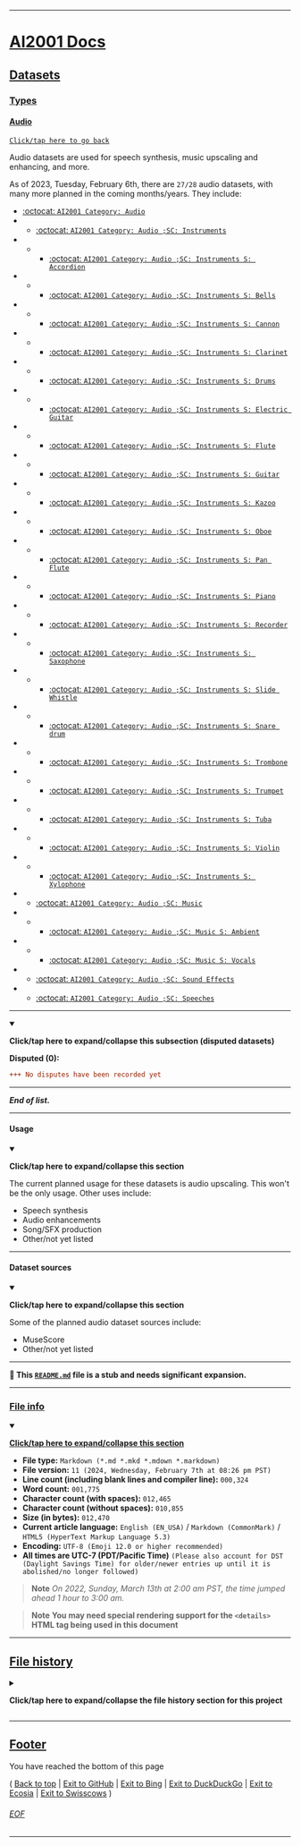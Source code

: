 
***

# [AI2001 Docs](/Docs/)

## [Datasets](/Docs/Datasets/)

### [Types](/Docs/Datasets/Types/)

#### [Audio](#Audio)

[`Click/tap here to go back`](/Docs/Datasets/Types/)

Audio datasets are used for speech synthesis, music upscaling and enhancing, and more.

As of 2023, Tuesday, February 6th, there are `27/28` audio datasets, with many more planned in the coming months/years. They include:

- [:octocat: `AI2001 Category: Audio`](https://github.com/seanpm2001/AI2001_Category-Audio/)
- - [:octocat: `AI2001 Category: Audio ;SC: Instruments`](https://github.com/seanpm2001/AI2001_Category-Audio-SC-Instruments/)
- - - [:octocat: `AI2001 Category: Audio ;SC: Instruments S: Accordion`](https://github.com/seanpm2001/AI2001_Category-Audio-SC-Instruments-S-Accordion/)
- - - [:octocat: `AI2001 Category: Audio ;SC: Instruments S: Bells`](https://github.com/seanpm2001/AI2001_Category-Audio-SC-Instruments-S-Bells/)
- - - [:octocat: `AI2001 Category: Audio ;SC: Instruments S: Cannon`](https://github.com/seanpm2001/AI2001_Category-Audio-SC-Instruments-S-Cannon/)
- - - [:octocat: `AI2001 Category: Audio ;SC: Instruments S: Clarinet`](https://github.com/seanpm2001/AI2001_Category-Audio-SC-Instruments-S-Clarinet/)
- - - [:octocat: `AI2001 Category: Audio ;SC: Instruments S: Drums`](https://github.com/seanpm2001/AI2001_Category-Audio-SC-Instruments-S-Drums/)
- - - [:octocat: `AI2001 Category: Audio ;SC: Instruments S: Electric Guitar`](https://github.com/seanpm2001/AI2001_Category-Audio-SC-Instruments-S-Electric-Guitar/)
- - - [:octocat: `AI2001 Category: Audio ;SC: Instruments S: Flute`](https://github.com/seanpm2001/AI2001_Category-Audio-SC-Instruments-S-Flute/)
- - - [:octocat: `AI2001 Category: Audio ;SC: Instruments S: Guitar`](https://github.com/seanpm2001/AI2001_Category-Audio-SC-Instruments-S-Guitar/)
- - - [:octocat: `AI2001 Category: Audio ;SC: Instruments S: Kazoo`](https://github.com/seanpm2001/AI2001_Category-Audio-SC-Instruments-S-Kazoo/)
- - - [:octocat: `AI2001 Category: Audio ;SC: Instruments S: Oboe`](https://github.com/seanpm2001/AI2001_Category-Audio-SC-Instruments-S-Oboe/)
- - - [:octocat: `AI2001 Category: Audio ;SC: Instruments S: Pan Flute`](https://github.com/seanpm2001/AI2001_Category-Audio-SC-Instruments-S-Pan-Flute/)
- - - [:octocat: `AI2001 Category: Audio ;SC: Instruments S: Piano`](https://github.com/seanpm2001/AI2001_Category-Audio-SC-Instruments-S-Piano/)
- - - [:octocat: `AI2001 Category: Audio ;SC: Instruments S: Recorder`](https://github.com/seanpm2001/AI2001_Category-Audio-SC-Instruments-S-Recorder/)
- - - [:octocat: `AI2001 Category: Audio ;SC: Instruments S: Saxophone`](https://github.com/seanpm2001/AI2001_Category-Audio-SC-Instruments-S-Saxophone/)
- - - [:octocat: `AI2001 Category: Audio ;SC: Instruments S: Slide Whistle`](https://github.com/seanpm2001/AI2001_Category-Audio-SC-Instruments-S-Slide-whistle/)
- - - [:octocat: `AI2001 Category: Audio ;SC: Instruments S: Snare drum`](https://github.com/seanpm2001/AI2001_Category-Audio-SC-Instruments-S-Snare-Drum/)
- - - [:octocat: `AI2001 Category: Audio ;SC: Instruments S: Trombone`](https://github.com/seanpm2001/AI2001_Category-Audio-SC-Instruments-S-Trombone/)
- - - [:octocat: `AI2001 Category: Audio ;SC: Instruments S: Trumpet`](https://github.com/seanpm2001/AI2001_Category-Audio-SC-Instruments-S-Trumpet/)
- - - [:octocat: `AI2001 Category: Audio ;SC: Instruments S: Tuba`](https://github.com/seanpm2001/AI2001_Category-Audio-SC-Instruments-S-Tuba/)
- - - [:octocat: `AI2001 Category: Audio ;SC: Instruments S: Violin`](https://github.com/seanpm2001/AI2001_Category-Audio-SC-Instruments-S-Violin/)
- - - [:octocat: `AI2001 Category: Audio ;SC: Instruments S: Xylophone`](https://github.com/seanpm2001/AI2001_Category-Audio-SC-Instruments-S-Xylophone/)
- - [:octocat: `AI2001 Category: Audio ;SC: Music`](https://github.com/seanpm2001/AI2001_Category-Audio-SC-Music/)
- - - [:octocat: `AI2001 Category: Audio ;SC: Music S: Ambient`](https://github.com/seanpm2001/AI2001_Category-Audio-SC-Music-S-Ambient/)
- - - [:octocat: `AI2001 Category: Audio ;SC: Music S: Vocals`](https://github.com/seanpm2001/AI2001_Category-Audio-SC-Music-S-Vocals/)
- - [:octocat: `AI2001 Category: Audio ;SC: Sound Effects`](https://github.com/seanpm2001/AI2001_Category-Audio-SC-Sound_Effects/)
- - [:octocat: `AI2001 Category: Audio ;SC: Speeches`](https://github.com/seanpm2001/AI2001_Category-Audio-SC-Speeches/)

---

<details open><summary><p><b>Click/tap here to expand/collapse this subsection (disputed datasets)</b></p></summary>

**Disputed (0):**

```diff
+++ No disputes have been recorded yet
```

</details> <!-- End of disputed datasets subsection dropdown !-->

---

***End of list.***

</details> <!-- End of AUDIO datasets section dropdown !-->

***

#### Usage

<details open><summary><p><b>Click/tap here to expand/collapse this section</b></p></summary>

The current planned usage for these datasets is audio upscaling. This won't be the only usage. Other uses include:

- Speech synthesis
- Audio enhancements
- Song/SFX production
- Other/not yet listed

</details> <!-- End of usage dropdown !-->

***

#### Dataset sources

<details open><summary><p><b>Click/tap here to expand/collapse this section</b></p></summary>

Some of the planned audio dataset sources include:

- MuseScore
- Other/not yet listed

</details> <!-- End of dataset sources dropdown !-->

***

**🌱️ This [`README.md`](/Docs/Datasets/Types/Audio/README.md) file is a stub and needs significant expansion.**

***

### [File info](#File-info)

<details open><summary><p lang="en"><b><u>Click/tap here to expand/collapse this section</u></b></p></summary>

- **File type:** `Markdown (*.md *.mkd *.mdown *.markdown)`
- **File version:** `11 (2024, Wednesday, February 7th at 08:26 pm PST)`
- **Line count (including blank lines and compiler line):** `000,324`
- **Word count:** `001,775`
- **Character count (with spaces):** `012,465`
- **Character count (without spaces):** `010,855`
- **Size (in bytes):** `012,470`
- **Current article language:** `English (EN_USA)` / `Markdown (CommonMark)` / `HTML5 (HyperText Markup Language 5.3)`
- **Encoding:** `UTF-8 (Emoji 12.0 or higher recommended)`
- **All times are UTC-7 (PDT/Pacific Time)** `(Please also account for DST (Daylight Savings Time) for older/newer entries up until it is abolished/no longer followed)`

> **Note** _On 2022, Sunday, March 13th at 2:00 am PST, the time jumped ahead 1 hour to 3:00 am._

> **Note** **You may need special rendering support for the `<details>` HTML tag being used in this document**

</details>

***

## [File history](#File-history)

<details><summary><p lang="en"><b>Click/tap here to expand/collapse the file history section for this project</b></p></summary>

---

<details><summary><p lang="en"><b>Version 1 (2023, Tuesday, March 21st at 02:45 pm PST)</b></p></summary>

**This version was made by:** [`@seanpm2001`](https://github.com/seanpm2001/)

> **Note** _The first release._

> Changes:

- [x] Started the file
- [x] Added the `Title` section
- [x] Added the `File info` section
- [x] Listed 6 datasets
- [ ] No other changes in version 1

</details> <!-- V01 !-->

---

<details><summary><p lang="en"><b>Version 2 (2024, Saturday, January 27th at 05:48 pm PST)</b></p></summary>

**This version was made by:** [`@seanpm2001`](https://github.com/seanpm2001/)

> **Note** _The second release, now containing more datasets to go with the page, along with the standard page structure. A major revision._

- [x] Added 2 new datasets
- [x] Updated the `Title` section
- [x] Added the `Usage` section
- [x] Added the `Dataset sources` section
- [x] Updated the `File info` section
- [x] Added the `File history` section
- [x] Added the `Footer` section
- [ ] No other changes in version 2

</details> <!-- V02 !-->

---

<details><summary><p lang="en"><b>Version 3 (2024, Monday, January 29th at 05:20 pm PST)</b></p></summary>

**This version was made by:** [`@seanpm2001`](https://github.com/seanpm2001/)

> **Note** _The third release, now containing 2 new datasets, with a total of 10 repositories listed. Still a very small branch,_

- [x] Added 2 new datasets
- [x] Updated the `File info` section
- [x] Updated the `File history` section
- - [x] Added an entry for version 3
- [ ] No other changes in version 3

</details> <!-- V03 !-->

---

<details><summary><p lang="en"><b>Version 4 (2024, Tuesday, January 30th at 05:36 pm PST)</b></p></summary>

**This version was made by:** [`@seanpm2001`](https://github.com/seanpm2001/)

> **Note** _The fourth release, adding 2 additional datasets._

- [x] Added 2 new datasets
- [x] Updated the `File info` section
- [x] Updated the `File history` section
- - [x] Added an entry for version 4
- [ ] No other changes in version 4

</details> <!-- V04 !-->

---

<details><summary><p lang="en"><b>Version 5 (2024, Thursday, February 1st at 06:13 pm PST)</b></p></summary>

**This version was made by:** [`@seanpm2001`](https://github.com/seanpm2001/)

> **Note** _The fifth release, adding 4 additional datasets._

- [x] Added 4 new datasets
- [x] Updated the `File info` section
- [x] Updated the `File history` section
- - [x] Added an entry for version 5
- [ ] No other changes in version 5

</details> <!-- V05 !-->

---

<details><summary><p lang="en"><b>Version 6 (2024, Friday, February 2nd at 11:24 pm PST)</b></p></summary>

**This version was made by:** [`@seanpm2001`](https://github.com/seanpm2001/)

> **Note** _The sixth release, adding 2 additional datasets._

- [x] Added 2 new datasets
- [x] Updated the `File info` section
- [x] Updated the `File history` section
- - [x] Added an entry for version 6
- [ ] No other changes in version 6

</details> <!-- V06 !-->

---

<details><summary><p lang="en"><b>Version 7 (2024, Saturday, February 3rd at 11:13 pm PST)</b></p></summary>

**This version was made by:** [`@seanpm2001`](https://github.com/seanpm2001/)

> **Note** _The seventh release, adding 2 additional datasets._

- [x] Added 2 new datasets
- [x] Updated the `File info` section
- [x] Updated the `File history` section
- - [x] Added an entry for version 7
- [ ] No other changes in version 7

</details> <!-- V07 !-->

---

<details><summary><p lang="en"><b>Version 8 (2024, Sunday, February 4th at 06:47 pm PST)</b></p></summary>

**This version was made by:** [`@seanpm2001`](https://github.com/seanpm2001/)

> **Note** _The eighth release, adding 2 additional datasets._

- [x] Added 2 new datasets
- [x] Updated the `File info` section
- [x] Updated the `File history` section
- - [x] Added an entry for version 8
- [ ] No other changes in version 8

</details> <!-- V08 !-->

---

<details><summary><p lang="en"><b>Version 9 (2024, Monday, February 5th at 07:06 pm PST)</b></p></summary>

**This version was made by:** [`@seanpm2001`](https://github.com/seanpm2001/)

> **Note** _The ninth release, adding 2 additional datasets._

- [x] Added 2 new datasets
- [x] Updated the `File info` section
- [x] Updated the `File history` section
- - [x] Added an entry for version 9
- [ ] No other changes in version 9

</details> <!-- V09 !-->

---

<details><summary><p lang="en"><b>Version 10 (2024, Tuesday, February 6th at 07:10 pm PST)</b></p></summary>

**This version was made by:** [`@seanpm2001`](https://github.com/seanpm2001/)

> **Note** _The tenth release, adding 2 additional datasets._

- [x] Added 2 new datasets
- [x] Updated the `File info` section
- [x] Updated the `File history` section
- - [x] Added an entry for version 10
- [ ] No other changes in version 10

</details> <!-- V10 !-->

---

<details><summary><p lang="en"><b>Version 11 (2024, Wednesday, February 7th at 08:26 pm PST)</b></p></summary>

**This version was made by:** [`@seanpm2001`](https://github.com/seanpm2001/)

> **Note** _The eleventh release, adding 2 additional datasets._

- [x] Added 2 new datasets
- [x] Updated the `File info` section
- [x] Updated the `File history` section
- - [x] Added an entry for version 11
- [ ] No other changes in version 11

</details> <!-- V11 !-->

---

End of file history

</details> <!-- File history = END !-->

***

## [Footer](#Footer)

You have reached the bottom of this page

( [Back to top](#AI2001-Docs) | [Exit to GitHub](https://github.com/) | [Exit to Bing](https://bing.com/) | [Exit to DuckDuckGo](https://duckduckgo.com/) | [Exit to Ecosia](https://www.ecosia.org/) | [Exit to Swisscows](https://swisscows.com/) ) 

###### [EOF](#EOF)

***
